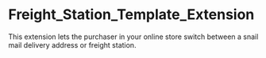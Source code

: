 Freight_Station_Template_Extension
==================================

This extension lets the purchaser in your online store switch between a snail mail delivery address or freight station.